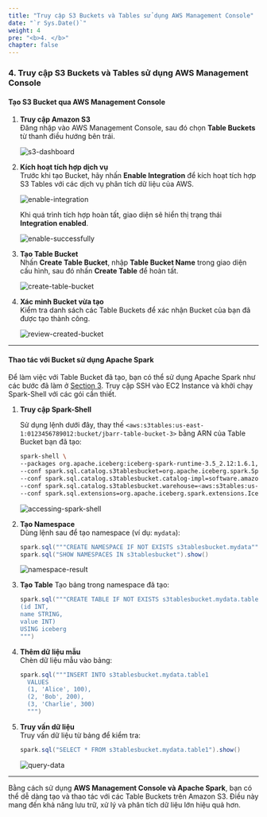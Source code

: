```yaml
---
title: "Truy cập S3 Buckets và Tables sử dụng AWS Management Console"
date: "`r Sys.Date()`"
weight: 4
pre: "<b>4. </b>"
chapter: false
---
```


### 4. Truy cập S3 Buckets và Tables sử dụng AWS Management Console

#### Tạo S3 Bucket qua AWS Management Console

1. **Truy cập Amazon S3**  
   Đăng nhập vào AWS Management Console, sau đó chọn **Table Buckets** từ thanh điều hướng bên trái.

   ![s3-dashboard](/images/4-accessing-buckets-and-tables-via-AWS-management-console/image.png)

2. **Kích hoạt tích hợp dịch vụ**  
   Trước khi tạo Bucket, hãy nhấn **Enable Integration** để kích hoạt tích hợp S3 Tables với các dịch vụ phân tích dữ liệu của AWS.

   ![enable-integration](/images/4-accessing-buckets-and-tables-via-AWS-management-console/image-1.png)

   Khi quá trình tích hợp hoàn tất, giao diện sẽ hiển thị trạng thái **Integration enabled**.

   ![enable-successfully](/images/4-accessing-buckets-and-tables-via-AWS-management-console/image-2.png)

3. **Tạo Table Bucket**  
   Nhấn **Create Table Bucket**, nhập **Table Bucket Name** trong giao diện cấu hình, sau đó nhấn **Create Table** để hoàn tất.

   ![create-table-bucket](/images/4-accessing-buckets-and-tables-via-AWS-management-console/image-3.png)

4. **Xác minh Bucket vừa tạo**  
   Kiểm tra danh sách các Table Buckets để xác nhận Bucket của bạn đã được tạo thành công.

   ![review-created-bucket](/images/4-accessing-buckets-and-tables-via-AWS-management-console/image-4.png)

---

#### Thao tác với Bucket sử dụng Apache Spark

Để làm việc với Table Bucket đã tạo, bạn có thể sử dụng Apache Spark như các bước đã làm ở [Section 3](../3-accessing-buckets-and-tables-via-command-line/#cài-đặt-và-sử-dụng-apache-spark-để-quản-lý-tables). Truy cập SSH vào EC2 Instance và khởi chạy Spark-Shell với các gói cần thiết.

1. **Truy cập Spark-Shell**

   Sử dụng lệnh dưới đây, thay thế `<aws:s3tables:us-east-1:0123456789012:bucket/jbarr-table-bucket-3>` bằng ARN của Table Bucket bạn đã tạo:

   ```bash
   spark-shell \
   --packages org.apache.iceberg:iceberg-spark-runtime-3.5_2.12:1.6.1,software.amazon.s3tables:s3-tables-catalog-for-iceberg-runtime:0.1.3,software.amazon.awssdk:s3:2.20.42,software.amazon.awssdk:sts:2.20.42,software.amazon.awssdk:kms:2.20.42,software.amazon.awssdk:glue:2.20.42,software.amazon.awssdk:dynamodb:2.20.42  \
   --conf spark.sql.catalog.s3tablesbucket=org.apache.iceberg.spark.SparkCatalog \
   --conf spark.sql.catalog.s3tablesbucket.catalog-impl=software.amazon.s3tables.iceberg.S3TablesCatalog \
   --conf spark.sql.catalog.s3tablesbucket.warehouse=<aws:s3tables:us-east-1:0123456789012:bucket/jbarr-table-bucket-3> \
   --conf spark.sql.extensions=org.apache.iceberg.spark.extensions.IcebergSparkSessionExtensions
   ```

   ![accessing-spark-shell](/images/3-accessing-buckets-and-tables-via-command-line/image-6.png)

2. **Tạo Namespace**  
    Dùng lệnh sau để tạo namespace (ví dụ: `mydata`):

   ```scala
   spark.sql("""CREATE NAMESPACE IF NOT EXISTS s3tablesbucket.mydata""")
   spark.sql("SHOW NAMESPACES IN s3tablesbucket").show()
   ```

   ![namespace-result](/images/4-accessing-buckets-and-tables-via-AWS-management-console/image-5.png)

3. **Tạo Table**
   Tạo bảng trong namespace đã tạo:

   ```scala
   spark.sql("""CREATE TABLE IF NOT EXISTS s3tablesbucket.mydata.table1
   (id INT,
   name STRING,
   value INT)
   USING iceberg
   """)
   ```

4. **Thêm dữ liệu mẫu**  
   Chèn dữ liệu mẫu vào bảng:

   ```scala
   spark.sql("""INSERT INTO s3tablesbucket.mydata.table1
     VALUES
     (1, 'Alice', 100),
     (2, 'Bob', 200),
     (3, 'Charlie', 300)
     """)
   ```

5. **Truy vấn dữ liệu**  
   Truy vấn dữ liệu từ bảng để kiểm tra:

   ```scala
   spark.sql("SELECT * FROM s3tablesbucket.mydata.table1").show()
   ```

   ![query-data](/images/4-accessing-buckets-and-tables-via-AWS-management-console/image-9.png)

---

Bằng cách sử dụng **AWS Management Console và Apache Spark**, bạn có thể dễ dàng tạo và thao tác với các Table Buckets trên Amazon S3. Điều này mang đến khả năng lưu trữ, xử lý và phân tích dữ liệu lớn hiệu quả hơn.

